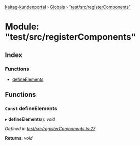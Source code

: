 [kaltag-kundenportal](../README.md) › [Globals](../globals.md) › ["test/src/registerComponents"](_test_src_registercomponents_.md)

# Module: "test/src/registerComponents"

## Index

### Functions

* [defineElements](_test_src_registercomponents_.md#const-defineelements)

## Functions

### `Const` defineElements

▸ **defineElements**(): *void*

*Defined in [test/src/registerComponents.ts:27](https://github.com/fopsdev/ovl/blob/d5eec59/test/src/registerComponents.ts#L27)*

**Returns:** *void*
